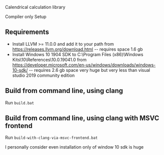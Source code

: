Calendrical calculation library

Compiler only Setup

## Requirements
- Install LLVM >= 11.0.0 and add it to your path from https://releases.llvm.org/download.html -- requires space 1.6 gb
- Install Windows 10 1904 SDK to  C:\Program Files (x86)\Windows Kits\10\References\10.0.19041.0 from https://developer.microsoft.com/en-us/windows/downloads/windows-10-sdk/  -- requires 2.6 gb space very huge but very less than visual studio 2019 community edition

## Build from command line, using clang
Run ```build.bat```

## Build from command line, using clang with MSVC frontend
Run ```build-with-clang-via-msvc-frontend.bat```

I personally consider even installation only of window 10 sdk is huge
